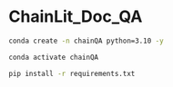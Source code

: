 # ChainLit_Doc_QA

```bash
conda create -n chainQA python=3.10 -y
```

```bash
conda activate chainQA
```

```bash
pip install -r requirements.txt
```